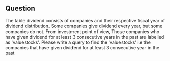 ## Question
The table dividend consists of companies and their respective fiscal year of dividend distribution. 
Some companies give dividend every year, but some companies do not. 
From investment point of view, Those companies who have given dividend for at least 3 consecutive years in the past are labelled as 'valuestocks'. 
Please write a query to find the 'valuestocks' i.e the companies that have given dividend for at least 3 consecutive year in the past

